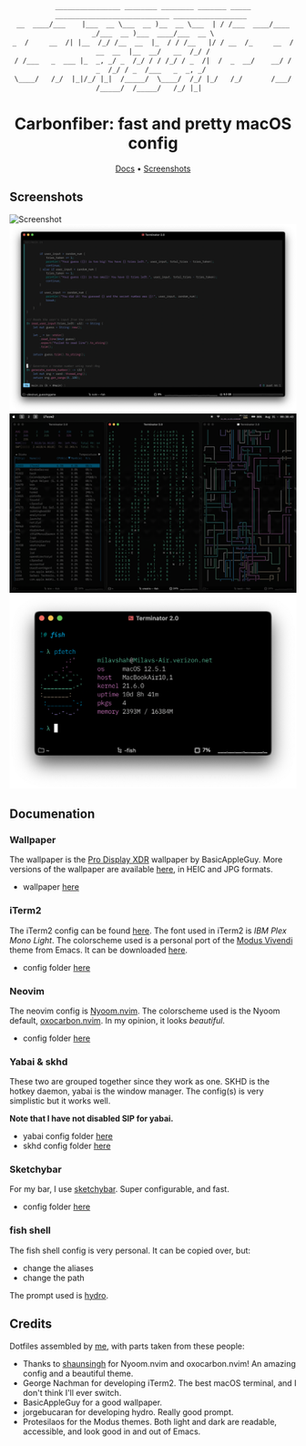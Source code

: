 <div align="center">

```
________________ ________ ________ _______ _____   ____________________________ __________________ 
__  ____/___    |___  __ \___  __ )__  __ \___  | / /___  ____/____  _/___  __ )___  ____/___  __ \
_  /     __  /| |__  /_/ /__  __  |_  / / /__   |/ / __  /_     __  /  __  __  |__  __/   __  /_/ /
/ /___   _  ___ |_  _, _/ _  /_/ / / /_/ / _  /|  /  _  __/    __/ /   _  /_/ / _  /___   _  _, _/ 
\____/   /_/  |_|/_/ |_|  /_____/  \____/  /_/ |_/   /_/       /___/   /_____/  /_____/   /_/ |_|  

```
# Carbonfiber: fast and pretty macOS config

[Docs](#Documentation) • [Screenshots](#Screenshots)
</div>

## Screenshots

![Screenshot](./images/screenshot1.png)
![Screenshot 2](./images/screenshot2.png)
![Screenshot 3](./images/screenshot3.png)
![Screenshot 4](./images/screenshot4.png)

## Documenation

### Wallpaper
The wallpaper is the [Pro Display XDR](https://basicappleguy.com/basicappleblog/xdr) wallpaper by BasicAppleGuy. 
More versions of the wallpaper are available [here](https://basicappleguy.com/basicappleblog/xdr), in HEIC and JPG formats. 

* wallpaper [here](./TitaniumDynamicXDR.heic)

### iTerm2
The iTerm2 config can be found [here](./iterm2/CarbonfiberProfile.json).
The font used in iTerm2 is _IBM Plex Mono Light_. 
The colorscheme used is a personal port of the [Modus Vivendi](https://protesilaos.com/emacs/modus-themes) theme from Emacs. It can be downloaded [here](https://raw.githubusercontent.com/shahmilav/carbonfiber-dots/main/iterm2/Modus%20Vivendi.itermcolors).

* config folder [here](./iterm2)

### Neovim
The neovim config is [Nyoom.nvim](https://github.com/shaunsingh/nyoom.nvim).
The colorscheme used is the Nyoom default, [oxocarbon.nvim](https://github.com/shaunsingh/oxocarbon.nvim). In my opinion, it looks _beautiful_.

* config folder [here](./nvim)

### Yabai & skhd

These two are grouped together since they work as one. SKHD is the hotkey daemon, yabai is the window manager.
The config(s) is very simplistic but it works well.

**Note that I have not disabled SIP for yabai.**

* yabai config folder [here](./yabai)
* skhd config folder [here](./skhd)

### Sketchybar
For my bar, I use [sketchybar](https://felixkratz.github.io/SketchyBar/). Super configurable, and fast.

* config folder [here](./sketchybar)

### fish shell
The fish shell config is very personal. It can be copied over, but:
* change the aliases
* change the path

The prompt used is [hydro](https://github.com/jorgebucaran/hydro).

## Credits
Dotfiles assembled by [me](https://github.com/shahmilav), with parts taken from these people:
* Thanks to [shaunsingh](https://github.com/shaunsingh) for Nyoom.nvim and oxocarbon.nvim! An amazing config and a beautiful theme.
* George Nachman for developing iTerm2. The best macOS terminal, and I don't think I'll ever switch.
* BasicAppleGuy for a good wallpaper.
* jorgebucaran for developing hydro. Really good prompt.
* Protesilaos for the Modus themes. Both light and dark are readable, accessible, and look good in and out of Emacs.

